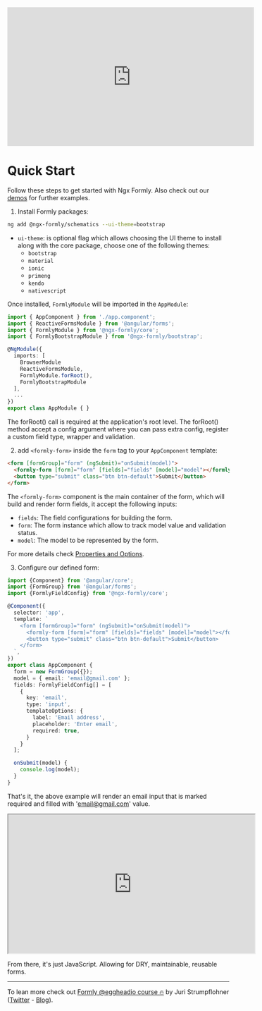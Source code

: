 <div align="center">
  <iframe width="560" height="315" src="https://www.youtube.com/embed/xNiCHsSAsXo" frameborder="0" allow="accelerometer; autoplay; encrypted-media; gyroscope; picture-in-picture" allowfullscreen></iframe>
</div>

# Quick Start

Follow these steps to get started with Ngx Formly. Also check out our [demos](https://formly.dev/examples) for further examples.

1. Install Formly packages:

```bash
ng add @ngx-formly/schematics --ui-theme=bootstrap
```

- `ui-theme`: is optional flag which allows choosing the UI theme to install along with the core package, choose one of the following themes:
  - `bootstrap`
  - `material`
  - `ionic`
  - `primeng`
  - `kendo`
  - `nativescript`

Once installed, `FormlyModule` will be imported in the `AppModule`:

```ts
import { AppComponent } from './app.component';
import { ReactiveFormsModule } from '@angular/forms';
import { FormlyModule } from '@ngx-formly/core';
import { FormlyBootstrapModule } from '@ngx-formly/bootstrap';

@NgModule({
  imports: [
    BrowserModule
    ReactiveFormsModule,
    FormlyModule.forRoot(),
    FormlyBootstrapModule
  ],
  ...
})
export class AppModule { }
```
The forRoot() call is required at the application's root level. The forRoot() method accept a config argument where you can pass extra config, register a custom field type, wrapper and validation.

2. add `<formly-form>` inside the `form` tag to your `AppComponent` template:

```html
<form [formGroup]="form" (ngSubmit)="onSubmit(model)">
  <formly-form [form]="form" [fields]="fields" [model]="model"></formly-form>
  <button type="submit" class="btn btn-default">Submit</button>
</form>
```

The `<formly-form>` component is the main container of the form, which will build and render form fields, it accept the following inputs:

- `fields`: The field configurations for building the form.
- `form`: The form instance which allow to track model value and validation status.
- `model`: The model to be represented by the form.

For more details check [Properties and Options](./guide/properties-options).

3. Configure our defined form:

```ts
import {Component} from '@angular/core';
import {FormGroup} from '@angular/forms';
import {FormlyFieldConfig} from '@ngx-formly/core';

@Component({
  selector: 'app',
  template: `
    <form [formGroup]="form" (ngSubmit)="onSubmit(model)">
      <formly-form [form]="form" [fields]="fields" [model]="model"></formly-form>
      <button type="submit" class="btn btn-default">Submit</button>
    </form>
  `,
})
export class AppComponent {
  form = new FormGroup({});
  model = { email: 'email@gmail.com' };
  fields: FormlyFieldConfig[] = [
    {
      key: 'email',
      type: 'input',
      templateOptions: {
        label: 'Email address',
        placeholder: 'Enter email',
        required: true,
      }
    }
  ];

  onSubmit(model) {
    console.log(model);
  }
}
```

That's it, the above example will render an email input
that is marked required and filled with 'email@gmail.com' value.

<div align="center">
  <iframe width="560" height="315" src="https://stackblitz.com/edit/formly-starter-example?ctl=1&embed=1&file=src/app/app.component.html&hideExplorer=1&hideNavigation=1&view=preview"></iframe>
</div>

From there, it's just JavaScript. Allowing for DRY, maintainable, reusable forms.

<hr>

To lean more check out [Formly @eggheadio course 🔥](https://egghead.io/playlists/configuration-based-reactive-angular-forms-with-ngx-formly-465f) by Juri Strumpflohner ([Twitter](https://twitter.com/juristr) - [Blog](https://juristr.com/blog)).
